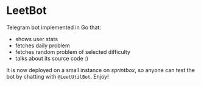 # LeetBot
Telegram bot implemented in Go that:
- shows user stats
- fetches daily problem
- fetches random problem of selected difficulty
- talks about its source code :)

It is now deployed on a small instance on _sprintbox_, so anyone can test the bot by chatting with `@LeetUtilBot`. Enjoy!
